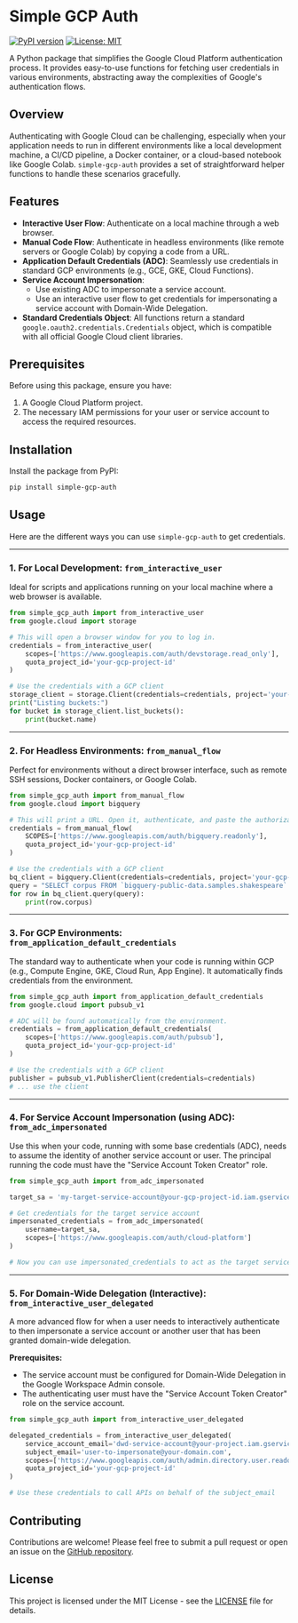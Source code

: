 # Simple GCP Auth

[![PyPI version](https://badge.fury.io/py/simple-gcp-auth.svg)](https://badge.fury.io/py/simple-gcp-auth)
[![License: MIT](https://img.shields.io/badge/License-MIT-yellow.svg)](https://opensource.org/licenses/MIT)

A Python package that simplifies the Google Cloud Platform authentication process. It provides easy-to-use functions for fetching user credentials in various environments, abstracting away the complexities of Google's authentication flows.

## Overview

Authenticating with Google Cloud can be challenging, especially when your application needs to run in different environments like a local development machine, a CI/CD pipeline, a Docker container, or a cloud-based notebook like Google Colab. `simple-gcp-auth` provides a set of straightforward helper functions to handle these scenarios gracefully.

## Features

- **Interactive User Flow**: Authenticate on a local machine through a web browser.
- **Manual Code Flow**: Authenticate in headless environments (like remote servers or Google Colab) by copying a code from a URL.
- **Application Default Credentials (ADC)**: Seamlessly use credentials in standard GCP environments (e.g., GCE, GKE, Cloud Functions).
- **Service Account Impersonation**:
    - Use existing ADC to impersonate a service account.
    - Use an interactive user flow to get credentials for impersonating a service account with Domain-Wide Delegation.
- **Standard Credentials Object**: All functions return a standard `google.oauth2.credentials.Credentials` object, which is compatible with all official Google Cloud client libraries.

## Prerequisites

Before using this package, ensure you have:
1.  A Google Cloud Platform project.
2.  The necessary IAM permissions for your user or service account to access the required resources.

## Installation

Install the package from PyPI:

```bash
pip install simple-gcp-auth
```

## Usage

Here are the different ways you can use `simple-gcp-auth` to get credentials.

---

### 1. For Local Development: `from_interactive_user`

Ideal for scripts and applications running on your local machine where a web browser is available.

```python
from simple_gcp_auth import from_interactive_user
from google.cloud import storage

# This will open a browser window for you to log in.
credentials = from_interactive_user(
    scopes=['https://www.googleapis.com/auth/devstorage.read_only'],
    quota_project_id='your-gcp-project-id'
)

# Use the credentials with a GCP client
storage_client = storage.Client(credentials=credentials, project='your-gcp-project-id')
print("Listing buckets:")
for bucket in storage_client.list_buckets():
    print(bucket.name)
```

---

### 2. For Headless Environments: `from_manual_flow`

Perfect for environments without a direct browser interface, such as remote SSH sessions, Docker containers, or Google Colab.

```python
from simple_gcp_auth import from_manual_flow
from google.cloud import bigquery

# This will print a URL. Open it, authenticate, and paste the authorization code back.
credentials = from_manual_flow(
    SCOPES=['https://www.googleapis.com/auth/bigquery.readonly'],
    quota_project_id='your-gcp-project-id'
)

# Use the credentials with a GCP client
bq_client = bigquery.Client(credentials=credentials, project='your-gcp-project-id')
query = "SELECT corpus FROM `bigquery-public-data.samples.shakespeare` LIMIT 10"
for row in bq_client.query(query):
    print(row.corpus)
```

---

### 3. For GCP Environments: `from_application_default_credentials`

The standard way to authenticate when your code is running within GCP (e.g., Compute Engine, GKE, Cloud Run, App Engine). It automatically finds credentials from the environment.

```python
from simple_gcp_auth import from_application_default_credentials
from google.cloud import pubsub_v1

# ADC will be found automatically from the environment.
credentials = from_application_default_credentials(
    scopes=['https://www.googleapis.com/auth/pubsub'],
    quota_project_id='your-gcp-project-id'
)

# Use the credentials with a GCP client
publisher = pubsub_v1.PublisherClient(credentials=credentials)
# ... use the client
```

---

### 4. For Service Account Impersonation (using ADC): `from_adc_impersonated`

Use this when your code, running with some base credentials (ADC), needs to assume the identity of another service account or user. The principal running the code must have the "Service Account Token Creator" role.

```python
from simple_gcp_auth import from_adc_impersonated

target_sa = 'my-target-service-account@your-gcp-project-id.iam.gserviceaccount.com'

# Get credentials for the target service account
impersonated_credentials = from_adc_impersonated(
    username=target_sa,
    scopes=['https://www.googleapis.com/auth/cloud-platform']
)

# Now you can use impersonated_credentials to act as the target service account
```

---

### 5. For Domain-Wide Delegation (Interactive): `from_interactive_user_delegated`

A more advanced flow for when a user needs to interactively authenticate to then impersonate a service account or another user that has been granted domain-wide delegation.

**Prerequisites:**
- The service account must be configured for Domain-Wide Delegation in the Google Workspace Admin console.
- The authenticating user must have the "Service Account Token Creator" role on the service account.

```python
from simple_gcp_auth import from_interactive_user_delegated

delegated_credentials = from_interactive_user_delegated(
    service_account_email='dwd-service-account@your-project.iam.gserviceaccount.com',
    subject_email='user-to-impersonate@your-domain.com',
    scopes=['https://www.googleapis.com/auth/admin.directory.user.readonly'],
    quota_project_id='your-gcp-project-id'
)

# Use these credentials to call APIs on behalf of the subject_email
```

## Contributing

Contributions are welcome! Please feel free to submit a pull request or open an issue on the [GitHub repository](https://github.com/shuvalov/simple-gcp-auth).

## License

This project is licensed under the MIT License - see the [LICENSE](LICENSE) file for details.
